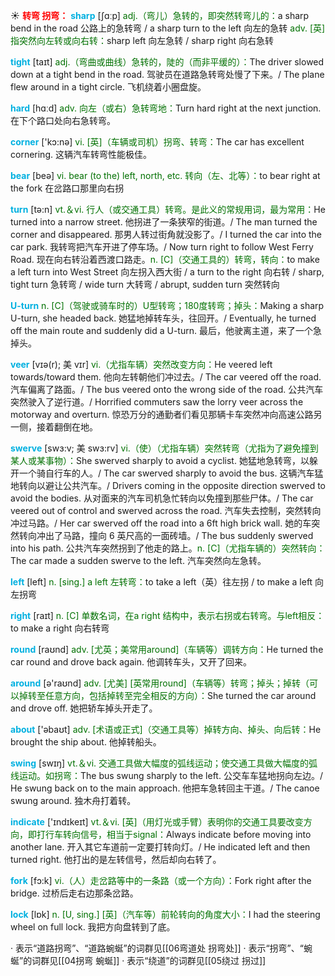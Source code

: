 ☀ <font color="red">**转弯 拐弯：**</font>
<font color="sky blue">**sharp**</font> [ʃɑːp] 
<font color="rgb(227, 108, 9)">adj.（弯儿）急转的，即突然转弯儿的：</font>a sharp bend in the road 公路上的急转弯 / a sharp turn to the left 向左的急转 <font color="rgb(227, 108, 9)">adv. [英] 指突然向左转或向右转：</font>sharp left 向左急转 / sharp right 向右急转

<font color="sky blue">**tight**</font> [taɪt] 
<font color="rgb(227, 108, 9)">adj.（弯曲或曲线）急转的，陡的（而非平缓的）：</font>The driver slowed down at a tight bend in the road. 驾驶员在道路急转弯处慢了下来。/ The plane flew around in a tight circle. 飞机绕着小圈盘旋。

<font color="sky blue">**hard**</font> [hɑːd] 
<font color="rgb(227, 108, 9)">adv. 向左（或右）急转弯地：</font>Turn hard right at the next junction. 在下个路口处向右急转弯。

<font color="sky blue">**corner**</font> ['kɔ:nə] 
<font color="rgb(227, 108, 9)">vi. [英]（车辆或司机）拐弯、转弯：</font>The car has excellent cornering. 这辆汽车转弯性能极佳。

<font color="sky blue">**bear**</font> [beə] 
<font color="rgb(227, 108, 9)">vi. bear (to the) left, north, etc. 转向（左、北等）：</font>to bear right at the fork 在岔路口那里向右拐

<font color="sky blue">**turn**</font> [tə:n] 
<font color="rgb(227, 108, 9)">vt.＆vi. 行人（或交通工具）转弯。是此义的常规用词，最为常用：</font>He turned into a narrow street. 他拐进了一条狭窄的街道。/ The man turned the corner and disappeared. 那男人转过街角就没影了。/ I turned the car into the car park. 我转弯把汽车开进了停车场。/ Now turn right to follow West Ferry Road. 现在向右转沿着西渡口路走。<font color="rgb(227, 108, 9)">n. [C]（交通工具的）转弯，转向：</font>to make a left turn into West Street 向左拐入西大街 / a turn to the right 向右转 / sharp, tight turn 急转弯 / wide turn 大转弯 / abrupt, sudden turn 突然转向 
                      
<font color="sky blue">**U-turn**</font>
<font color="rgb(227, 108, 9)">n. [C]（驾驶或骑车时的）U型转弯；180度转弯；掉头：</font>Making a sharp U-turn, she headed back. 她猛地掉转车头，往回开。/ Eventually, he turned off the main route and suddenly did a U-turn. 最后，他驶离主道，来了一个急掉头。
           
<font color="sky blue">**veer**</font> [vɪə(r); 美 vɪr]
<font color="rgb(227, 108, 9)">vi.（尤指车辆）突然改变方向：</font>He veered left towards/toward them. 他向左转朝他们冲过去。/ The car veered off the road. 汽车偏离了路面。/ The bus veered onto the wrong side of the road. 公共汽车突然驶入了逆行道。/ Horrified commuters saw the lorry veer across the motorway and overturn. 惊恐万分的通勤者们看见那辆卡车突然冲向高速公路另一侧，接着翻倒在地。

<font color="sky blue">**swerve**</font> [swɜ:v; 美 swɜ:rv]
<font color="rgb(227, 108, 9)">vi.（使）（尤指车辆）突然转弯（尤指为了避免撞到某人或某事物）：</font>She swerved sharply to avoid a cyclist. 她猛地急转弯，以躲开一个骑自行车的人。/ The car swerved sharply to avoid the bus. 这辆汽车猛地转向以避让公共汽车。/ Drivers coming in the opposite direction swerved to avoid the bodies. 从对面来的汽车司机急忙转向以免撞到那些尸体。/ The car veered out of control and swerved across the road. 汽车失去控制，突然转向冲过马路。/ Her car swerved off the road into a 6ft high brick wall. 她的车突然转向冲出了马路，撞向 6 英尺高的一面砖墙。/ The bus suddenly swerved into his path. 公共汽车突然拐到了他走的路上。<font color="rgb(227, 108, 9)">n. [C]（尤指车辆的）突然转向：</font>The car made a sudden swerve to the left. 汽车突然向左急转。

<font color="sky blue">**left**</font> [left] 
<font color="rgb(227, 108, 9)">n. [sing.] a left 左转弯：</font>to take a left（英）往左拐 / to make a left 向左拐弯

<font color="sky blue">**right**</font> [raɪt] 
<font color="rgb(227, 108, 9)">n. [C] 单数名词，在a right 结构中，表示右拐或右转弯。与left相反：</font>to make a right 向右转弯

<font color="sky blue">**round**</font> [raʊnd] 
<font color="rgb(227, 108, 9)">adv. [尤英；美常用around]（车辆等）调转方向：</font>He turned the car round and drove back again. 他调转车头，又开了回来。

<font color="sky blue">**around**</font> [ə'raʊnd] 
<font color="rgb(227, 108, 9)">adv. [尤美] [英常用round]（车辆等）转弯；掉头；掉转（可以掉转至任意方向，包括掉转至完全相反的方向）：</font>She turned the car around and drove off. 她把轿车掉头开走了。

<font color="sky blue">**about**</font> ['əbaʊt] 
<font color="rgb(227, 108, 9)">adv. [术语或正式]（交通工具等）掉转方向、掉头、向后转：</font>He brought the ship about. 他掉转船头。

<font color="sky blue">**swing**</font> [swɪŋ] 
<font color="rgb(227, 108, 9)">vt.＆vi. 交通工具做大幅度的弧线运动；使交通工具做大幅度的弧线运动。如拐弯：</font>The bus swung sharply to the left. 公交车车猛地拐向左边。/ He swung back on to the main approach. 他把车急转回主干道。/ The canoe swung around. 独木舟打着转。

<font color="sky blue">**indicate**</font> ['ɪndɪkeɪt] 
<font color="rgb(227, 108, 9)">vt.＆vi. [英]（用灯光或手臂）表明你的交通工具要改变方向，即打行车转向信号，相当于signal：</font>Always indicate before moving into another lane. 开入其它车道前一定要打转向灯。/ He indicated left and then turned right. 他打出的是左转信号，然后却向右转了。

<font color="sky blue">**fork**</font> [fɔ:k] 
<font color="rgb(227, 108, 9)">vi.（人）走岔路等中的一条路（或一个方向）：</font>Fork right after the bridge. 过桥后走右边那条岔路。

<font color="sky blue">**lock**</font> [lɒk] 
<font color="rgb(227, 108, 9)">n. [U, sing.] [英]（汽车等）前轮转向的角度大小：</font>I had the steering wheel on full lock. 我把方向盘转到了底。

· 表示“道路拐弯”、“道路蜿蜒”的词群见[[06弯道处 拐弯处]]
· 表示“拐弯”、“蜿蜒”的词群见[[04拐弯 蜿蜒]]
· 表示“绕道”的词群见[[05绕过 拐过]]